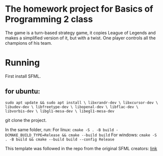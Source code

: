 # The homework project for Basics of Programming 2 class

The game is a turn-based strategy game, it copies League of Legends and makes a simplified version of it, but with a twist.
One player controls all the champions of his team.

# Running
First install SFML.
## for ubuntu:
`sudo apt update &&
sudo apt install \
    libxrandr-dev \
    libxcursor-dev \
    libudev-dev \
    libfreetype-dev \
    libopenal-dev \
    libflac-dev \
    libvorbis-dev \
    libgl1-mesa-dev \
    libegl1-mesa-dev`

git clone the project.

In the same folder, run:
For linux:
`cmake -S . -B build -DCMAKE_BUILD_TYPE=Release && cmake --build build`
For windows:
`cmake -S . -B build && cmake --build build --config Release`

This template was followed in the repo from the original SFML creators:
[link](https://github.com/SFML/cmake-sfml-project/tree/master)

